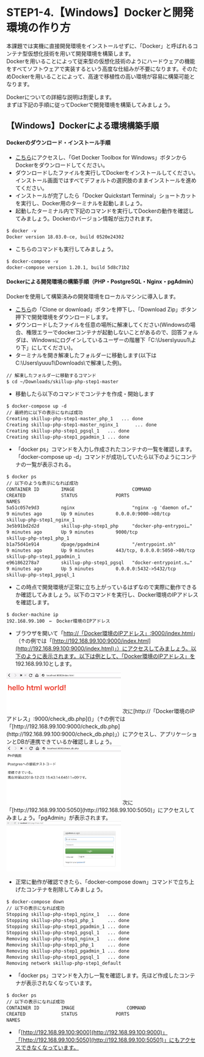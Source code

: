 # STEP1-4.【Windows】Dockerと開発環境の作り方

本課題では実機に直接開発環境をインストールせずに、「Docker」と呼ばれるコンテナ型仮想化技術を用いて開発環境を構築します。  
Dockerを用いることによって従来型の仮想化技術のようにハードウェアの機能をすべてソフトウェアで実装するという高度な仕組みが不要になります。そのためDockerを用いることによって、高速で移植性の高い環境が容易に構築可能となります。

Dockerについての詳細な説明は割愛します。  
まずは下記の手順に従ってDockerで開発環境を構築してみましょう。

## 【Windows】Dockerによる環境構築手順

#### Dockerのダウンロード・インストール手順
* [こちら](https://docs.docker.com/toolbox/overview/#ready-to-get-started)にアクセスし、「Get Docker Toolbox for Windows」ボタンからDockerをダウンロードしてください。
* ダウンロードしたファイルを実行してDockerをインストールしてください。インストール画面ではすべてデフォルトの選択肢のままインストールを進めてください。
* インストールが完了したら「Docker Quickstart Terminal」ショートカットを実行し、Docker用のターミナルを起動しましょう。
* 起動したターミナル内で下記のコマンドを実行してDockerの動作を確認してみましょう。Dockerのバージョン情報が出力されます。  
```
$ docker -v
Docker version 18.03.0-ce, build 0520e24302
```
* こちらのコマンドも実行してみましょう。
```
$ docker-compose -v
docker-compose version 1.20.1, build 5d8c71b2
```

#### Dockerによる開発環境の構築手順（PHP・PostgreSQL・Nginx・pgAdmin）
Dockerを使用して構築済みの開発環境をローカルマシンに導入します。

*  [こちら](https://github.com/team-lab/skillup-php-step1)の「Clone or download」ボタンを押下し、「Download Zip」ボタン押下で開発環境をダウンロードします。
* ダウンロードしたファイルを任意の場所に解凍してください(Windowsの場合、権限エラーでdockerコンテナが起動しないことがあるので、回答フォルダは、Windowsにログインしているユーザーの階層下「C:\Users\yuuu1\より下」にしてください)。
* ターミナルを開き解凍したフォルダーに移動します(以下はC:\Users\yuuu1\Downloads\で解凍した例)。
```
// 解凍したフォルダーに移動するコマンド
$ cd ~/Downloads/skillup-php-step1-master
```

* 移動したら以下のコマンドでコンテナを作成・開始します

```html:~/Downloads/skillup-php-step1-master
$ docker-compose up -d
// 最終的に以下の表示になれば成功
Creating skillup-php-step1-master_php_1   ... done
Creating skillup-php-step1-master_nginx_1      ... done
Creating skillup-php-step1_pgsql_1   ... done
Creating skillup-php-step1_pgadmin_1 ... done
```
* 「docker ps」コマンドを入力し作成されたコンテナの一覧を確認します。「docker-compose up -d」コマンドが成功していたら以下のようにコンテナの一覧が表示される。

```html:~/Downloads/skillup-php-step1-master
$ docker ps
// 以下のような表示になれば成功
CONTAINER ID        IMAGE                     COMMAND                  CREATED             STATUS              PORTS                           NAMES
5a51c057e9d3        nginx                     "nginx -g 'daemon of…"   9 minutes ago       Up 9 minutes        0.0.0.0:9000->80/tcp            skillup-php-step1_nginx_1
3e5b91bd2d2d        skillup-php-step1_php     "docker-php-entrypoi…"   9 minutes ago       Up 9 minutes        9000/tcp                        skillup-php-step1_php_1
b1a75d41e914        dpage/pgadmin4            "/entrypoint.sh"         9 minutes ago       Up 9 minutes        443/tcp, 0.0.0.0:5050->80/tcp   skillup-php-step1_pgadmin_1
e961862278a7        skillup-php-step1_pgsql   "docker-entrypoint.s…"   9 minutes ago       Up 5 minutes        0.0.0.0:5432->5432/tcp          skillup-php-step1_pgsql_1
```
* この時点で開発環境が正常に立ち上がっているはずなので実際に動作できるか確認してみましょう。以下のコマンドを実行し、Docker環境のIPアドレスを確認します。

```html:~/Downloads/skillup-php-step1-master
$ docker-machine ip
192.168.99.100　←　Docker環境のIPアドレス
```
* ブラウザを開いて「[http://「Docker環境のIPアドレス」:9000/index.html]()」（↑の例では「[http://192.168.99.100:9000/index.html](http://192.168.99.100:9000/index.html)」）にアクセスしてみましょう。以下のように表示されます。以下は例として、「Docker環境のIPアドレス」を 192.168.99.10とします。  
<img src="../images/1_4_2.png" width="300">  
次に[http://「Docker環境のIPアドレス」:9000/check_db.php]()」（↑の例では「[http://192.168.99.100:9000/check_db.php](http://192.168.99.100:9000/check_db.php)」）にアクセスし、アプリケーションとDBが連携できているか確認しましょう。  
<img src="../images/1_4_3.png" width="300">  
次に「[http://192.168.99.100:5050](http://192.168.99.100:5050)」にアクセスしてみましょう。「pgAdmin」が表示されます。  
<img src="../images/1_4_4.png" width="300">  

* 正常に動作が確認できたら、「docker-compose down」コマンドで立ち上げたコンテナを削除してみましょう。

```html:~/Downloads/skillup-php-step1-master
$ docker-compose down
// 以下の表示になれば成功
Stopping skillup-php-step1_nginx_1   ... done
Stopping skillup-php-step1_php_1     ... done
Stopping skillup-php-step1_pgadmin_1 ... done
Stopping skillup-php-step1_pgsql_1   ... done
Removing skillup-php-step1_nginx_1   ... done
Removing skillup-php-step1_php_1     ... done
Removing skillup-php-step1_pgadmin_1 ... done
Removing skillup-php-step1_pgsql_1   ... done
Removing network skillup-php-step1_default
```

* 「docker ps」コマンドを入力し一覧を確認します。先ほど作成したコンテナが表示されなくなっています。

```html:~/Downloads/skillup-php-step1-master
$ docker ps
// 以下の表示になれば成功
CONTAINER ID        IMAGE                   COMMAND                  CREATED             STATUS              PORTS                            NAMES
```

* 「[http://192.168.99.100:9000](http://192.168.99.100:9000)」「[http://192.168.99.100:5050](http://192.168.99.100:50501)」にもアクセスできなくなっています。

